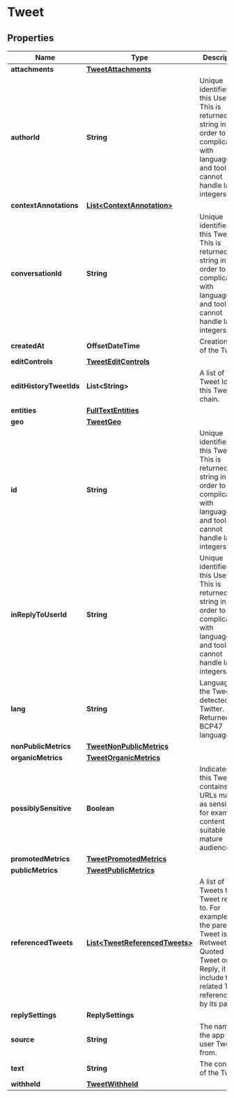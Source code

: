

# Tweet


## Properties

| Name | Type | Description | Notes |
|------------ | ------------- | ------------- | -------------|
|**attachments** | [**TweetAttachments**](TweetAttachments.md) |  |  [optional] |
|**authorId** | **String** | Unique identifier of this User. This is returned as a string in order to avoid complications with languages and tools that cannot handle large integers. |  [optional] |
|**contextAnnotations** | [**List&lt;ContextAnnotation&gt;**](ContextAnnotation.md) |  |  [optional] |
|**conversationId** | **String** | Unique identifier of this Tweet. This is returned as a string in order to avoid complications with languages and tools that cannot handle large integers. |  [optional] |
|**createdAt** | **OffsetDateTime** | Creation time of the Tweet. |  [optional] |
|**editControls** | [**TweetEditControls**](TweetEditControls.md) |  |  [optional] |
|**editHistoryTweetIds** | **List&lt;String&gt;** | A list of Tweet Ids in this Tweet chain. |  |
|**entities** | [**FullTextEntities**](FullTextEntities.md) |  |  [optional] |
|**geo** | [**TweetGeo**](TweetGeo.md) |  |  [optional] |
|**id** | **String** | Unique identifier of this Tweet. This is returned as a string in order to avoid complications with languages and tools that cannot handle large integers. |  |
|**inReplyToUserId** | **String** | Unique identifier of this User. This is returned as a string in order to avoid complications with languages and tools that cannot handle large integers. |  [optional] |
|**lang** | **String** | Language of the Tweet, if detected by Twitter. Returned as a BCP47 language tag. |  [optional] |
|**nonPublicMetrics** | [**TweetNonPublicMetrics**](TweetNonPublicMetrics.md) |  |  [optional] |
|**organicMetrics** | [**TweetOrganicMetrics**](TweetOrganicMetrics.md) |  |  [optional] |
|**possiblySensitive** | **Boolean** | Indicates if this Tweet contains URLs marked as sensitive, for example content suitable for mature audiences. |  [optional] |
|**promotedMetrics** | [**TweetPromotedMetrics**](TweetPromotedMetrics.md) |  |  [optional] |
|**publicMetrics** | [**TweetPublicMetrics**](TweetPublicMetrics.md) |  |  [optional] |
|**referencedTweets** | [**List&lt;TweetReferencedTweets&gt;**](TweetReferencedTweets.md) | A list of Tweets this Tweet refers to. For example, if the parent Tweet is a Retweet, a Quoted Tweet or a Reply, it will include the related Tweet referenced to by its parent. |  [optional] |
|**replySettings** | **ReplySettings** |  |  [optional] |
|**source** | **String** | The name of the app the user Tweeted from. |  [optional] |
|**text** | **String** | The content of the Tweet. |  |
|**withheld** | [**TweetWithheld**](TweetWithheld.md) |  |  [optional] |



